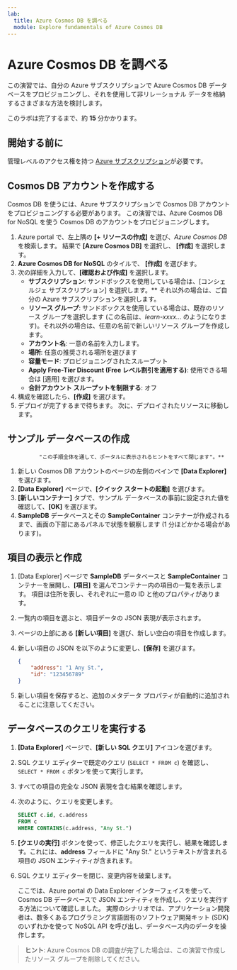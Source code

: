 ```yaml
---
lab:
  title: Azure Cosmos DB を調べる
  module: Explore fundamentals of Azure Cosmos DB
---
```

# <a name="explore-azure-cosmos-db"></a>Azure Cosmos DB を調べる

この演習では、自分の Azure サブスクリプションで Azure Cosmos DB データベースをプロビジョニングし、それを使用して非リレーショナル データを格納するさまざまな方法を検討します。

このラボは完了するまで、約 **15** 分かかります。

## <a name="before-you-start"></a>開始する前に

管理レベルのアクセス権を持つ [Azure サブスクリプション](https://azure.microsoft.com/free)が必要です。

## <a name="create-a-cosmos-db-account"></a>Cosmos DB アカウントを作成する

Cosmos DB を使うには、Azure サブスクリプションで Cosmos DB アカウントをプロビジョニングする必要があります。 この演習では、Azure Cosmos DB for NoSQL を使う Cosmos DB のアカウントをプロビジョニングします。

1. Azure portal で、左上隅の **[+ リソースの作成]** を選び、*Azure Cosmos DB* を検索します。  結果で **[Azure Cosmos DB]** を選択し、 **[作成]** を選択します。
1. **Azure Cosmos DB for NoSQL** のタイルで、 **[作成]** を選びます。
1. 次の詳細を入力して、**[確認および作成]** を選択します。
    - **サブスクリプション**: サンドボックスを使用している場合は、[コンシェルジェ サブスクリプション] を選択します。** それ以外の場合は、ご自分の Azure サブスクリプションを選択します。
    - **リソース グループ**: サンドボックスを使用している場合は、既存のリソース グループを選択します (この名前は、*learn-xxxx...* のようになります)。それ以外の場合は、任意の名前で新しいリソース グループを作成します。
    - **アカウント名**: 一意の名前を入力します。
    - **場所**: 任意の推奨される場所を選びます
    - **容量モード**: プロビジョニングされたスループット
    - **Apply Free-Tier Discount (Free レベル割引を適用する)**: 使用できる場合は [適用] を選びます。
    - **合計アカウント スループットを制限する**: オフ
1. 構成を確認したら、**[作成]** を選びます。
1. デプロイが完了するまで待ちます。 次に、デプロイされたリソースに移動します。

## <a name="create-a-sample-database"></a>サンプル データベースの作成

              "この手順全体を通して、ポータルに表示されるヒントをすべて閉じます"。**

1. 新しい Cosmos DB アカウントのページの左側のペインで **[Data Explorer]** を選びます。
1. **[Data Explorer]** ページで、**[クイック スタートの起動]** を選びます。
1. **[新しいコンテナー]** タブで、サンプル データベースの事前に設定された値を確認して、**[OK]** を選びます。
1. **SampleDB** データベースとその **SampleContainer** コンテナーが作成されるまで、画面の下部にあるパネルで状態を観察します (1 分ほどかかる場合があります)。

## <a name="view-and-create-items"></a>項目の表示と作成

1. [Data Explorer] ページで **SampleDB** データベースと **SampleContainer** コンテナーを展開し、**[項目]** を選んでコンテナー内の項目の一覧を表示します。 項目は住所を表し、それぞれに一意の ID と他のプロパティがあります。
1. 一覧内の項目を選ぶと、項目データの JSON 表現が表示されます。
1. ページの上部にある **[新しい項目]** を選び、新しい空白の項目を作成します。
1. 新しい項目の JSON を以下のように変更し、**[保存]** を選びます。

    ```json
    {
        "address": "1 Any St.",
        "id": "123456789"
    }
    ```

1. 新しい項目を保存すると、追加のメタデータ プロパティが自動的に追加されることに注意してください。

## <a name="query-the-database"></a>データベースのクエリを実行する

1. **[Data Explorer]** ページで、**[新しい SQL クエリ]** アイコンを選びます。
1. SQL クエリ エディターで既定のクエリ (`SELECT * FROM c`) を確認し、`SELECT * FROM c` ボタンを使って実行します。
1. すべての項目の完全な JSON 表現を含む結果を確認します。
1. 次のように、クエリを変更します。

    ```sql
    SELECT c.id, c.address
    FROM c
    WHERE CONTAINS(c.address, "Any St.")
    ```

1. **[クエリの実行]** ボタンを使って、修正したクエリを実行し、結果を確認します。これには、**address** フィールドに "Any St." というテキストが含まれる項目の JSON エンティティが含まれます。
1. SQL クエリ エディターを閉じ、変更内容を破棄します。

    ここでは、Azure portal の Data Explorer インターフェイスを使って、Cosmos DB データベースで JSON エンティティを作成し、クエリを実行する方法について確認しました。 実際のシナリオでは、アプリケーション開発者は、数多くあるプログラミング言語固有のソフトウェア開発キット (SDK) のいずれかを使って NoSQL API を呼び出し、データベース内のデータを操作します。

> **ヒント**: Azure Cosmos DB の調査が完了した場合は、この演習で作成したリソース グループを削除してください。
